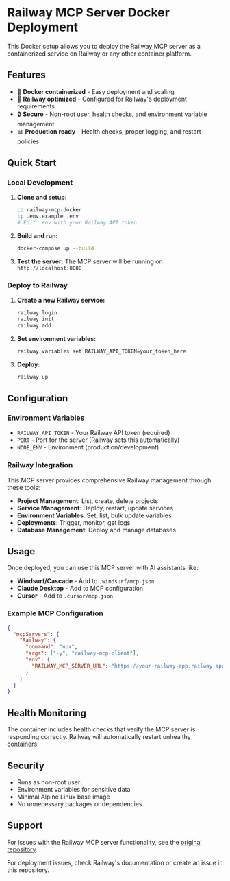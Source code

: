 # Railway MCP Server Docker Deployment

This Docker setup allows you to deploy the Railway MCP server as a containerized service on Railway or any other container platform.

## Features

- 🐳 **Docker containerized** - Easy deployment and scaling
- 🚀 **Railway optimized** - Configured for Railway's deployment requirements
- 🔒 **Secure** - Non-root user, health checks, and environment variable management
- 📊 **Production ready** - Health checks, proper logging, and restart policies

## Quick Start

### Local Development

1. **Clone and setup:**
   ```bash
   cd railway-mcp-docker
   cp .env.example .env
   # Edit .env with your Railway API token
   ```

2. **Build and run:**
   ```bash
   docker-compose up --build
   ```

3. **Test the server:**
   The MCP server will be running on `http://localhost:8080`

### Deploy to Railway

1. **Create a new Railway service:**
   ```bash
   railway login
   railway init
   railway add
   ```

2. **Set environment variables:**
   ```bash
   railway variables set RAILWAY_API_TOKEN=your_token_here
   ```

3. **Deploy:**
   ```bash
   railway up
   ```

## Configuration

### Environment Variables

- `RAILWAY_API_TOKEN` - Your Railway API token (required)
- `PORT` - Port for the server (Railway sets this automatically)
- `NODE_ENV` - Environment (production/development)

### Railway Integration

This MCP server provides comprehensive Railway management through these tools:

- **Project Management**: List, create, delete projects
- **Service Management**: Deploy, restart, update services
- **Environment Variables**: Set, list, bulk update variables
- **Deployments**: Trigger, monitor, get logs
- **Database Management**: Deploy and manage databases

## Usage

Once deployed, you can use this MCP server with AI assistants like:

- **Windsurf/Cascade** - Add to `.windsurf/mcp.json`
- **Claude Desktop** - Add to MCP configuration
- **Cursor** - Add to `.cursor/mcp.json`

### Example MCP Configuration

```json
{
  "mcpServers": {
    "Railway": {
      "command": "npx",
      "args": ["-y", "railway-mcp-client"],
      "env": {
        "RAILWAY_MCP_SERVER_URL": "https://your-railway-app.railway.app"
      }
    }
  }
}
```

## Health Monitoring

The container includes health checks that verify the MCP server is responding correctly. Railway will automatically restart unhealthy containers.

## Security

- Runs as non-root user
- Environment variables for sensitive data
- Minimal Alpine Linux base image
- No unnecessary packages or dependencies

## Support

For issues with the Railway MCP server functionality, see the [original repository](https://github.com/jason-tan-swe/railway-mcp).

For deployment issues, check Railway's documentation or create an issue in this repository.
